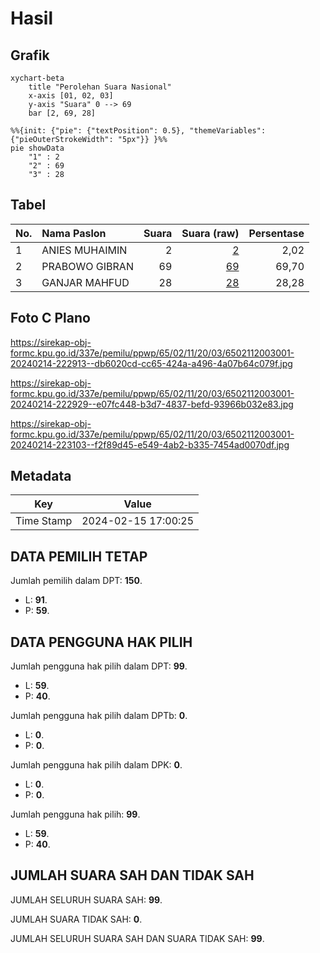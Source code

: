 # Hasil

## Grafik

```mermaid
xychart-beta
    title "Perolehan Suara Nasional"
    x-axis [01, 02, 03]
    y-axis "Suara" 0 --> 69
    bar [2, 69, 28]
```

```mermaid
%%{init: {"pie": {"textPosition": 0.5}, "themeVariables": {"pieOuterStrokeWidth": "5px"}} }%%
pie showData
    "1" : 2
    "2" : 69
    "3" : 28
```

## Tabel

| No. | Nama Paslon    | Suara | Suara (raw) | Persentase |
|:--- |:-------------- | -----:| -----------:| ----------:|
| 1   | ANIES MUHAIMIN | 2     | [2][p-1]    | 2,02       |
| 2   | PRABOWO GIBRAN | 69    | [69][p-2]   | 69,70      |
| 3   | GANJAR MAHFUD  | 28    | [28][p-3]   | 28,28      |


[p-1]: https://github.com/gigit-pemilu/pemilu-2024/blob/main/pilpres/hitung-suara/sub/65-kalimantan-utara/sub/02-malinau/sub/11-bahau-hulu/sub/2003-long-berini/sub/001-tps/sub/paslon-1.txt
[p-2]: https://github.com/gigit-pemilu/pemilu-2024/blob/main/pilpres/hitung-suara/sub/65-kalimantan-utara/sub/02-malinau/sub/11-bahau-hulu/sub/2003-long-berini/sub/001-tps/sub/paslon-2.txt
[p-3]: https://github.com/gigit-pemilu/pemilu-2024/blob/main/pilpres/hitung-suara/sub/65-kalimantan-utara/sub/02-malinau/sub/11-bahau-hulu/sub/2003-long-berini/sub/001-tps/sub/paslon-3.txt

## Foto C Plano

https://sirekap-obj-formc.kpu.go.id/337e/pemilu/ppwp/65/02/11/20/03/6502112003001-20240214-222913--db6020cd-cc65-424a-a496-4a07b64c079f.jpg

https://sirekap-obj-formc.kpu.go.id/337e/pemilu/ppwp/65/02/11/20/03/6502112003001-20240214-222929--e07fc448-b3d7-4837-befd-93966b032e83.jpg

https://sirekap-obj-formc.kpu.go.id/337e/pemilu/ppwp/65/02/11/20/03/6502112003001-20240214-223103--f2f89d45-e549-4ab2-b335-7454ad0070df.jpg


## Metadata

| Key        | Value               |
| ---------- | ------------------- |
| Time Stamp | 2024-02-15 17:00:25 |


## DATA PEMILIH TETAP

Jumlah pemilih dalam DPT: **150**.
 * L: **91**.
 * P: **59**.

## DATA PENGGUNA HAK PILIH

Jumlah pengguna hak pilih dalam DPT: **99**.
 * L: **59**.
 * P: **40**.

Jumlah pengguna hak pilih dalam DPTb: **0**.
 * L: **0**.
 * P: **0**.

Jumlah pengguna hak pilih dalam DPK: **0**.
 * L: **0**.
 * P: **0**.

Jumlah pengguna hak pilih: **99**.
 * L: **59**.
 * P: **40**.

## JUMLAH SUARA SAH DAN TIDAK SAH

JUMLAH SELURUH SUARA SAH: **99**.

JUMLAH SUARA TIDAK SAH: **0**.

JUMLAH SELURUH SUARA SAH DAN SUARA TIDAK SAH: **99**.


